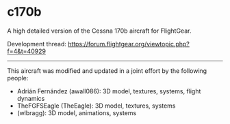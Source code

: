 ﻿c170b
====

A high detailed version of the Cessna 170b aircraft for FlightGear.

Development thread: https://forum.flightgear.org/viewtopic.php?f=4&t=40929

---

This aircraft was modified and updated in a joint effort by the following people:

* Adrián Fernández (awall086): 3D model, textures, systems, flight dynamics
* TheFGFSEagle (TheEagle): 3D model, textures, systems
* (wlbragg): 3D model, animations, systems


